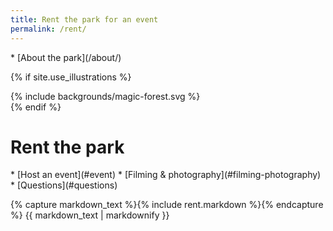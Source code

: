 ```yaml
---
title: Rent the park for an event
permalink: /rent/
---
```


<nav markdown="1">
* [About the park](/about/)
</nav>

{% if site.use_illustrations %}
<style>
.illustration {
  grid-column: -3/-1;
  grid-row: 1/4;
}
.illustration svg {
  height: 20vmax;
  width: auto;
}
main nav:first-child,
main h1,
main h1 + nav {
  grid-column-end: -3;
}
</style>

<div class="illustration">
{% include backgrounds/magic-forest.svg %}
</div>
{% endif %}

Rent the park
==================

<nav markdown="1">
* [Host an event](#event)
* [Filming & photography](#filming-photography)
* [Questions](#questions)
</nav>

<main markdown="1" class="sky-light">

{% capture markdown_text %}{% include rent.markdown %}{% endcapture %}
{{ markdown_text | markdownify }}

</main>
